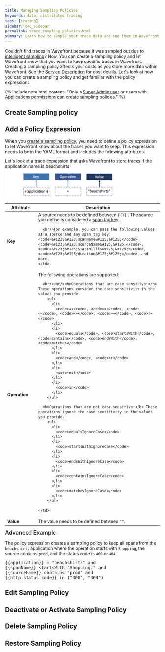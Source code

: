 ```yaml
---
title: Managing Sampling Policies
keywords: data, distributed tracing
tags: [tracing]
sidebar: doc_sidebar
permalink: trace_sampling_policies.html
summary: Learn how to sample your trace data and see them in Wavefront using sampling policies.
---
```


Couldn't find traces in Wavefront because it was sampled out due to [intelligent sampling](trace_data_sampling.html)? Now, You can create a sampling policy and let Wavefront know that you want to keep specific traces in Wavefront. Creating a sampling policy affects your costs as you store more data within Wavefront. See the [Service Description](https://www.vmware.com/download/eula/wavefront-terms-of-service.html) for cost details. 
Let's look at how you can create a sampling policy and get familiar with the policy expressions.

{% include note.html content="Only a [Super Admin user](authorization.html#who-is-the-super-admin-user) or users with [Applications permissions](permissions_overview.html) can create sampling policies." %}

## Create Sampling policy

## Add a Policy Expression

When you [create a sampling policy](trace_sampling_policies.html), you need to define a policy expression to let Wavefront know about the traces you want to keep. This expression needs to be in the YAML format and includes the following attributes.

Let's look at a trace expression that asks Wavefront to store traces if the application name is beachshirts.
![](images/trace_sampling_expression.png)

<table style="width: 100%;">
  <thead>
  <tr>
    <th>
      Attribute
    </th>
    <th>
      Description
    </th>
  </tr>
  </thead>
  <tr>
    <td width="20%">
      <b>Key</b>
    </td>
    <td width="80%">
      A source needs to be defined between <code>&#123;&#123;&#125;&#125;</code> . The source you define is considered a <a href="trace_data_details.html#span-tags">span tag key</a>.
      
      <br/>For example, you can pass the following values as a source and any span tag key: <code>&#123;&#123;spanName&#125;&#125;</code>, <code>&#123;&#123;sourceName&#125;&#125;</code>, <code>&#123;&#123;startMillis&#125;&#125;</code>, <code>&#123;&#123;duration&#125;&#125;</code>, and more.
    </td>
  </tr>
  <tr>
    <td width="20%">
      <b>Operation</b>
    </td>
    <td width="80%">
      The following operations are supported:
      
      <br/><br/><b>Operations that are case sensitive:</b> These operations consider the case sensitivity in the values you provide.
        <ul>
          <li>
            <code>=</code>, <code>></code>, <code><</code>, <code><=</code>, <code>>=</code>, <code>!=</code>
          </li>
          <li>
            <code>equals</code>, <code>startsWith</code>, <code>contains</code>, <code>endsWith</code>, <code>matches</code>
          </li>
          <li>
            <code>and</code>, <code>or</code>
          </li>
          <li>
            <code>not</code>
          </li>
          <li>
            <code>in</code>
          </li>
        </ul>
        
      <b>Operations that are not case sensitive:</b> These operations ignore the case sensitivity in the values you provide.
        <ul>
          <li>
            <code>equalsIgnoreCase</code>
          </li>
          <li>
            <code>startsWithIgnoreCase</code>
          </li>
          <li>
            <code>endsWithIgnoreCase</code>
          </li>
          <li>
            <code>containsIgnoreCase</code>
          </li>
          <li>
            <code>matchesIgnoreCase</code>
          </li>
        </ul>
      
    </td>
  </tr>
  <tr>
    <td width="20%">
      <b>Value</b>
    </td>
    <td width="80%">
      The value needs to be defined between <code>""</code>.
    </td>
  </tr>
</table>

<p><span style="font-size: large; font-weight: 500">Advanced Example</span></p>

The policy expression creates a sampling policy to keep all spans from the `beachshirts` application where the operation starts with `Shopping`, the source contains `prod`, and the status code is `400` or `404`.
<pre>
&#123;&#123;application&#125;&#125; = "beachshirts" and 
&#123;&#123;spanName&#125;&#125; startsWith "Shopping." and 
&#123;&#123;sourceName&#125;&#125; contains "prod" and 
&#123;&#123;http.status_code&#125;&#125; in ("400", "404")
</pre>


## Edit Sampling Policy

## Deactivate or Activate Sampling Policy

## Delete Sampling Policy

## Restore Sampling Policy
